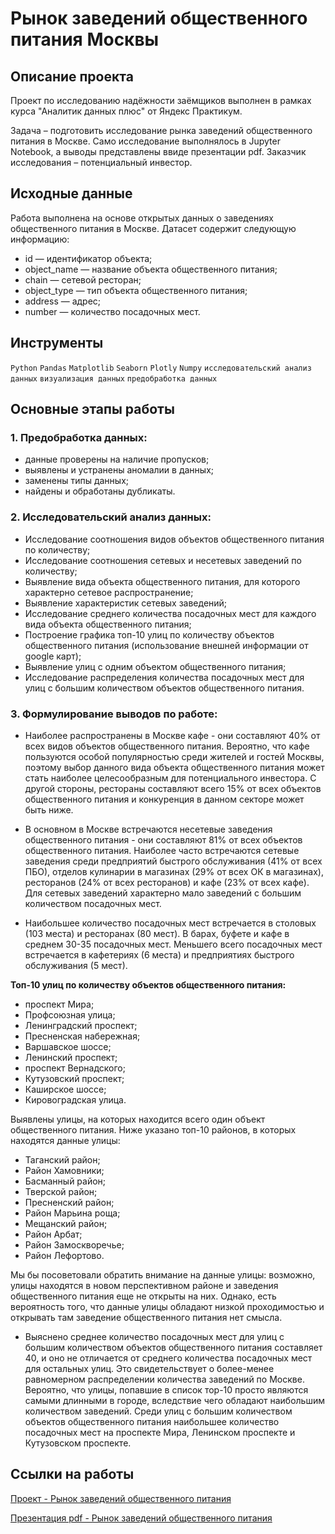 # Рынок заведений общественного питания Москвы

## Описание проекта 
Проект по исследованию надёжности заёмщиков выполнен в рамках курса "Аналитик данных плюс" от Яндекс Практикум. 

Задача – подготовить исследование рынка заведений общественного питания в Москве. Само исследование выполнялось в Jupyter Notebook, а выводы представлены ввиде презентации pdf. Заказчик исследования – потенциальный инвестор.

## Исходные данные
Работа выполнена на основе открытых данных о заведениях общественного питания в Москве. Датасет содержит следующую информацию:
- id — идентификатор объекта;
- object_name — название объекта общественного питания;
- chain — сетевой ресторан;
- object_type — тип объекта общественного питания;
- address — адрес;
- number — количество посадочных мест.

## Инструменты
```Python``` ```Pandas``` ```Matplotlib``` ```Seaborn``` ```Plotly``` ```Numpy``` ```исследовательский анализ данных``` ```визуализация данных``` ```предобработка данных``` 

## Основные этапы работы
### 1.	Предобработка данных:
- данные проверены на наличие пропусков;
- выявлены и устранены аномалии в данных;
- заменены типы данных;
- найдены и обработаны дубликаты.

### 2.	Исследовательский анализ данных: 
- Исследование соотношения видов объектов общественного питания по количеству;
- Исследование соотношения сетевых и несетевых заведений по количеству;
- Выявление вида объекта общественного питания, для которого характерно сетевое распространение;
- Выявление характеристик сетевых заведений;
- Исследование среднего количества посадочных мест для каждого вида объекта общественного питания;
- Построение графика топ-10 улиц по количеству объектов общественного питания (использование внешней информации от google карт);
- Выявление улиц с одним объектом общественного питания;
- Исследование распределения количества посадочных мест для улиц с большим количеством объектов общественного питания. 

### 3.	Формулирование выводов по работе:

- Наиболее распространены в Москве кафе - они составляют 40% от всех видов объектов общественного питания. Вероятно, что кафе пользуются особой популярностью среди жителей и гостей Москвы, поэтому выбор данного вида объекта общественного питания может стать наиболее целесообразным для потенциального инвестора. С другой стороны, рестораны составляют всего 15% от всех объектов общественного питания и конкуренция в данном секторе может быть ниже.

- В основном в Москве встречаются несетевые заведения общественного питания - они составляют 81% от всех объектов общественного питания. Наиболее часто встречаются сетевые заведения среди предприятий быстрого обслуживания (41% от всех ПБО), отделов кулинарии в магазинах (29% от всех ОК в магазинах), ресторанов (24% от всех ресторанов) и кафе (23% от всех кафе). Для сетевых заведений характерно мало заведений с большим количеством посадочных мест.

- Наибольшее количество посадочных мест встречается в столовых (103 места) и ресторанах (80 мест). В барах, буфете и кафе в среднем 30-35 посадочных мест. Меньшего всего посадочных мест встречается в кафетериях (6 места) и предприятиях быстрого обслуживания (5 мест).

**Топ-10 улиц по количеству объектов общественного питания:**
- проспект Мира;
- Профсоюзная улица;
- Ленинградский проспект;
- Пресненская набережная;
- Варшавское шоссе;
- Ленинский проспект;
- проспект Вернадского;
- Кутузовский проспект;
- Каширское шоссе;
- Кировоградская улица.


Выявлены улицы, на которых находится всего один объект общественного питания. Ниже указано топ-10 районов, в которых находятся данные улицы: 
- Таганский район;
- Район Хамовники;
- Басманный район;
- Тверской район;
- Пресненский район;
- Район Марьина роща;
- Мещанский район;
- Район Арбат;
- Район Замоскворечье;
- Район Лефортово.	

Мы бы посоветовали обратить внимание на данные улицы: возможно, улицы находятся в новом перспективном районе и заведения общественного питания еще не открыты на них. Однако, есть вероятность того, что данные улицы обладают низкой проходимостью и открывать там заведение общественного питания нет смысла. 

- Выяснено среднее количество посадочных мест для улиц с большим количеством объектов общественного питания составляет 40, и оно не отличается от среднего количества посадочных мест для остальных улиц. Это свидетельствует о более-менее равномерном распределении количества заведений по Москве. Вероятно, что улицы, попавшие в список тор-10 просто являются самыми длинными в городе, вследствие чего обладают наибольшим количеством заведений. Среди улиц с большим количеством объектов общественного питания наибольшее количество посадочных мест на проспекте Мира, Ленинском проспекте и Кутузовском проспекте.

## Ссылки на работы
[Проект - Рынок заведений общественного питания](https://github.com/Veronikask/Yandex-Practikum/blob/7bcc4aa6b90e76217f2916f2761b3521e578d064/%D0%9F%D1%80%D0%BE%D0%B5%D0%BA%D1%82%205:%20%D0%A0%D1%8B%D0%BD%D0%BE%D0%BA%20%D0%B7%D0%B0%D0%B2%D0%B5%D0%B4%D0%B5%D0%BD%D0%B8%D0%B9%20%D0%BE%D0%B1%D1%89%D0%B5%D1%81%D1%82%D0%B2%D0%B5%D0%BD%D0%BD%D0%BE%D0%B3%D0%BE%20%D0%BF%D0%B8%D1%82%D0%B0%D0%BD%D0%B8%D1%8F%20%D0%9C%D0%BE%D1%81%D0%BA%D0%B2%D1%8B/%D0%A0%D1%8B%D0%BD%D0%BE%D0%BA%20%D0%B7%D0%B0%D0%B2%D0%B5%D0%B4%D0%B5%D0%BD%D0%B8%D0%B9%20%D0%BE%D0%B1%D1%89%D0%B5%D1%81%D1%82%D0%B2%D0%B5%D0%BD%D0%BD%D0%BE%D0%B3%D0%BE%20%D0%BF%D0%B8%D1%82%D0%B0%D0%BD%D0%B8%D1%8F%20%D0%9C%D0%BE%D1%81%D0%BA%D0%B2%D1%8B.ipynb)

[Презентация pdf - Рынок заведений общественного питания](https://github.com/Veronikask/Yandex-Practikum/blob/d8dda3d94528af41dd9de164e8728e298c9dc5bd/%D0%9F%D1%80%D0%BE%D0%B5%D0%BA%D1%82%205:%20%D0%A0%D1%8B%D0%BD%D0%BE%D0%BA%20%D0%B7%D0%B0%D0%B2%D0%B5%D0%B4%D0%B5%D0%BD%D0%B8%D0%B9%20%D0%BE%D0%B1%D1%89%D0%B5%D1%81%D1%82%D0%B2%D0%B5%D0%BD%D0%BD%D0%BE%D0%B3%D0%BE%20%D0%BF%D0%B8%D1%82%D0%B0%D0%BD%D0%B8%D1%8F%20%D0%9C%D0%BE%D1%81%D0%BA%D0%B2%D1%8B/%D0%A0%D1%8B%D0%BD%D0%BE%D0%BA%20%D0%B7%D0%B0%D0%B2%D0%B5%D0%B4%D0%B5%D0%BD%D0%B8%D0%B9%20%D0%BE%D0%B1%D1%89%D0%B5%D1%81%D1%82%D0%B2%D0%B5%D0%BD%D0%BD%D0%BE%D0%B3%D0%BE%20%D0%BF%D0%B8%D1%82%D0%B0%D0%BD%D0%B8%D1%8F%20%D0%9C%D0%BE%D1%81%D0%BA%D0%B2%D1%8B.pdf)
